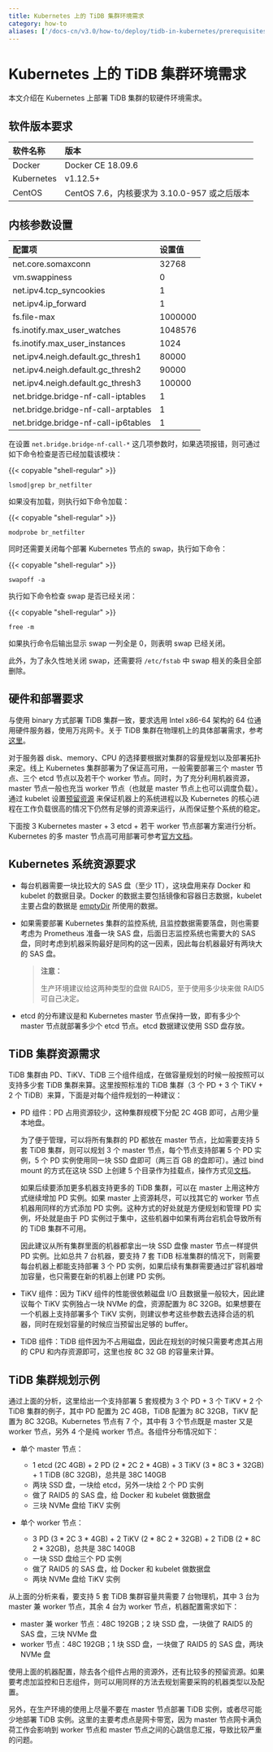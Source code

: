 ```yaml
---
title: Kubernetes 上的 TiDB 集群环境需求
category: how-to
aliases: ['/docs-cn/v3.0/how-to/deploy/tidb-in-kubernetes/prerequisites/']
---
```


# Kubernetes 上的 TiDB 集群环境需求

本文介绍在 Kubernetes 上部署 TiDB 集群的软硬件环境需求。

## 软件版本要求

| 软件名称 | 版本 |
| :--- | :--- |
| Docker | Docker CE 18.09.6 |
| Kubernetes | v1.12.5+ |
| CentOS | CentOS 7.6，内核要求为 3.10.0-957 或之后版本 |

## 内核参数设置

| 配置项 | 设置值 |
| :--- | :--- |
| net.core.somaxconn | 32768 |
| vm.swappiness | 0 |
| net.ipv4.tcp_syncookies | 1 |
| net.ipv4.ip_forward | 1 |
| fs.file-max | 1000000 |
| fs.inotify.max_user_watches | 1048576 |
| fs.inotify.max_user_instances | 1024 |
| net.ipv4.neigh.default.gc_thresh1 | 80000 |
| net.ipv4.neigh.default.gc_thresh2 | 90000 |
| net.ipv4.neigh.default.gc_thresh3 | 100000 |
| net.bridge.bridge-nf-call-iptables | 1 |
| net.bridge.bridge-nf-call-arptables | 1 |
| net.bridge.bridge-nf-call-ip6tables | 1 |

在设置 `net.bridge.bridge-nf-call-*` 这几项参数时，如果选项报错，则可通过如下命令检查是否已经加载该模块：

{{< copyable "shell-regular" >}}

```shell
lsmod|grep br_netfilter
```

如果没有加载，则执行如下命令加载：

{{< copyable "shell-regular" >}}

```shell
modprobe br_netfilter
```

同时还需要关闭每个部署 Kubernetes 节点的 swap，执行如下命令：

{{< copyable "shell-regular" >}}

```shell
swapoff -a
```

执行如下命令检查 swap 是否已经关闭：

{{< copyable "shell-regular" >}}

```shell
free -m
```

如果执行命令后输出显示 swap 一列全是 0，则表明 swap 已经关闭。

此外，为了永久性地关闭 swap，还需要将 `/etc/fstab` 中 swap 相关的条目全部删除。

## 硬件和部署要求

与使用 binary 方式部署 TiDB 集群一致，要求选用 Intel x86-64 架构的 64 位通用硬件服务器，使用万兆网卡。关于 TiDB 集群在物理机上的具体部署需求，参考[这里](/how-to/deploy/hardware-recommendations.md)。

对于服务器 disk、memory、CPU 的选择要根据对集群的容量规划以及部署拓扑来定。线上 Kubernetes 集群部署为了保证高可用，一般需要部署三个 master 节点、三个 etcd 节点以及若干个 worker 节点。同时，为了充分利用机器资源，master 节点一般也充当 worker 节点（也就是 master 节点上也可以调度负载）。通过 kubelet 设置[预留资源](https://kubernetes.io/docs/tasks/administer-cluster/reserve-compute-resources/) 来保证机器上的系统进程以及 Kubernetes 的核心进程在工作负载很高的情况下仍然有足够的资源来运行，从而保证整个系统的稳定。

下面按 3 Kubernetes master + 3 etcd + 若干 worker 节点部署方案进行分析。Kubernetes 的多 master 节点高可用部署可参考[官方文档](https://kubernetes.io/docs/setup/production-environment/tools/kubeadm/high-availability/)。

## Kubernetes 系统资源要求

- 每台机器需要一块比较大的 SAS 盘（至少 1T），这块盘用来存 Docker 和 kubelet 的数据目录。Docker 的数据主要包括镜像和容器日志数据，kubelet 主要占盘的数据是 [emptyDir](https://kubernetes.io/docs/concepts/storage/volumes/#emptydir) 所使用的数据。

- 如果需要部署 Kubernetes 集群的监控系统, 且监控数据需要落盘，则也需要考虑为 Prometheus 准备一块 SAS 盘，后面日志监控系统也需要大的 SAS 盘，同时考虑到机器采购最好是同构的这一因素，因此每台机器最好有两块大的 SAS 盘。

    > **注意：**
    >
    > 生产环境建议给这两种类型的盘做 RAID5，至于使用多少块来做 RAID5 可自己决定。

- etcd 的分布建议是和 Kubernetes master 节点保持一致，即有多少个 master 节点就部署多少个 etcd 节点。etcd 数据建议使用 SSD 盘存放。

## TiDB 集群资源需求

TiDB 集群由 PD、TiKV、TiDB 三个组件组成，在做容量规划的时候一般按照可以支持多少套 TiDB 集群来算。这里按照标准的 TiDB 集群（3 个 PD + 3 个 TiKV + 2 个 TiDB）来算，下面是对每个组件规划的一种建议：

- PD 组件：PD 占用资源较少，这种集群规模下分配 2C 4GB 即可，占用少量本地盘。

    为了便于管理，可以将所有集群的 PD 都放在 master 节点，比如需要支持 5 套 TiDB 集群，则可以规划 3 个 master 节点，每个节点支持部署 5 个 PD 实例，5 个 PD 实例使用同一块 SSD 盘即可（两三百 GB 的盘即可）。通过 bind mount 的方式在这块 SSD 上创建 5 个目录作为挂载点，操作方式见[文档](https://github.com/kubernetes-sigs/sig-storage-local-static-provisioner/blob/master/docs/operations.md#sharing-a-disk-filesystem-by-multiple-filesystem-pvs)。

    如果后续要添加更多机器支持更多的 TiDB 集群，可以在 master 上用这种方式继续增加 PD 实例。如果 master 上资源耗尽，可以找其它的 worker 节点机器用同样的方式添加 PD 实例。这种方式的好处就是方便规划和管理 PD 实例，坏处就是由于 PD 实例过于集中，这些机器中如果有两台宕机会导致所有的 TiDB 集群不可用。

    因此建议从所有集群里面的机器都拿出一块 SSD 盘像 master 节点一样提供 PD 实例。比如总共 7 台机器，要支持 7 套 TiDB 标准集群的情况下，则需要每台机器上都能支持部署 3 个 PD 实例，如果后续有集群需要通过扩容机器增加容量，也只需要在新的机器上创建 PD 实例。

- TiKV 组件：因为 TiKV 组件的性能很依赖磁盘 I/O 且数据量一般较大，因此建议每个 TiKV 实例独占一块 NVMe 的盘，资源配置为 8C 32GB。如果想要在一个机器上支持部署多个 TiKV 实例，则建议参考这些参数去选择合适的机器，同时在规划容量的时候应当预留出足够的 buffer。

- TiDB 组件：TiDB 组件因为不占用磁盘，因此在规划的时候只需要考虑其占用的 CPU 和内存资源即可，这里也按 8C 32 GB 的容量来计算。

## TiDB 集群规划示例

通过上面的分析，这里给出一个支持部署 5 套规模为 3 个 PD + 3 个 TiKV + 2 个 TiDB 集群的例子，其中 PD 配置为 2C 4GB，TiDB 配置为 8C 32GB，TiKV 配置为 8C 32GB。Kubernetes 节点有 7 个，其中有 3 个节点既是 master 又是 worker 节点，另外 4 个是纯 worker 节点。各组件分布情况如下：

+ 单个 master 节点：

    - 1 etcd (2C 4GB) + 2 PD (2 \* 2C 2 \* 4GB) + 3 TiKV (3 \* 8C 3 \* 32GB) + 1 TiDB (8C 32GB)，总共是 38C 140GB
    - 两块 SSD 盘，一块给 etcd，另外一块给 2 个 PD 实例
    - 做了 RAID5 的 SAS 盘，给 Docker 和 kubelet 做数据盘
    - 三块 NVMe 盘给 TiKV 实例

+ 单个 worker 节点：

    - 3 PD (3 \* 2C 3 \* 4GB) + 2 TiKV (2 \* 8C 2 \* 32GB) + 2 TiDB (2 \* 8C 2 \* 32GB)，总共是 38C 140GB
    - 一块 SSD 盘给三个 PD 实例
    - 做了 RAID5 的 SAS 盘，给 Docker 和 kubelet 做数据盘
    - 两块 NVMe 盘给 TiKV 实例

从上面的分析来看，要支持 5 套 TiDB 集群容量共需要 7 台物理机，其中 3 台为 master 兼 worker 节点，其余 4 台为 worker 节点，机器配置需求如下：

- master 兼 worker 节点：48C 192GB；2 块 SSD 盘，一块做了 RAID5 的 SAS 盘，三块 NVMe 盘
- worker 节点：48C 192GB；1 块 SSD 盘，一块做了 RAID5 的 SAS 盘，两块 NVMe 盘

使用上面的机器配置，除去各个组件占用的资源外，还有比较多的预留资源。如果要考虑加监控和日志组件，则可以用同样的方法去规划需要采购的机器类型以及配置。

另外，在生产环境的使用上尽量不要在 master 节点部署 TiDB 实例，或者尽可能少地部署 TiDB 实例。这里的主要考虑点是网卡带宽，因为 master 节点网卡满负荷工作会影响到 worker 节点和 master 节点之间的心跳信息汇报，导致比较严重的问题。
